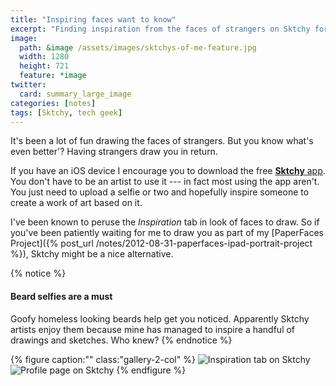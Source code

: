 ```yaml
---
title: "Inspiring faces want to know"
excerpt: "Finding inspiration from the faces of strangers on Sktchy for iOS."
image: 
  path: &image /assets/images/sktchys-of-me-feature.jpg
  width: 1280
  height: 721
  feature: *image
twitter:
  card: summary_large_image
categories: [notes]
tags: [Sktchy, tech geek]
---
```


It's been a lot of fun drawing the faces of strangers. But you know what's even better'? Having strangers draw you in return.

If you have an iOS device I encourage you to download the free [**Sktchy** app](https://get.sktchy.com/). You don't have to be an artist to use it --- in fact most using the app aren't. You just need to upload a selfie or two and hopefully inspire someone to create a work of art based on it.

I've been known to peruse the *Inspiration* tab in look of faces to draw. So if you've been patiently waiting for me to draw you as part of my [PaperFaces Project]({% post_url /notes/2012-08-31-paperfaces-ipad-portrait-project %}), Sktchy might be a nice alternative.

{% notice %}
#### Beard selfies are a must

Goofy homeless looking beards help get you noticed. Apparently Sktchy artists enjoy them because mine has managed to inspire a handful of drawings and sketches. Who knew?
{% endnotice %}

{% figure caption:"" class:"gallery-2-col" %}
![Inspiration tab on Sktchy](/assets/images/sktchy-inspiration-screenshot.jpg)
![Profile page on Sktchy](/assets/images/sktchy-profile-screenshot.jpg)
{% endfigure %}
